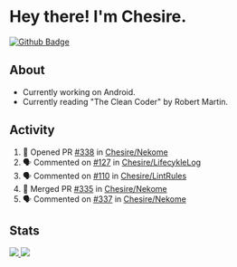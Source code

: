# Hey there! I'm Chesire.

[![Github Badge](https://img.shields.io/badge/-Github-000?style=flat-square&logo=Github&logoColor=white&link=https://github.com/chesire)](https://github.com/chesire)

## About
<!-- Uses https://github.com/Chesire/natemoo-re -->
* Currently working on Android.
* Currently reading "The Clean Coder" by Robert Martin.
<!--
* Currently listening to: 
<a href="https://natemoo-re-iirbxe7wf.vercel.app/now-playing?open">
    <img src="https://natemoo-re-iirbxe7wf.vercel.app/now-playing" width="256" height="64" alt="Now Playing">
</a>  
-->

## Activity
<!-- Uses https://github.com/jamesgeorge007/github-activity-readme -->
<!--START_SECTION:activity-->
1. 💪 Opened PR [#338](https://github.com/Chesire/Nekome/pull/338) in [Chesire/Nekome](https://github.com/Chesire/Nekome)
2. 🗣 Commented on [#127](https://github.com/Chesire/LifecykleLog/issues/127) in [Chesire/LifecykleLog](https://github.com/Chesire/LifecykleLog)
3. 🗣 Commented on [#110](https://github.com/Chesire/LintRules/issues/110) in [Chesire/LintRules](https://github.com/Chesire/LintRules)
4. 🎉 Merged PR [#335](https://github.com/Chesire/Nekome/pull/335) in [Chesire/Nekome](https://github.com/Chesire/Nekome)
5. 🗣 Commented on [#337](https://github.com/Chesire/Nekome/issues/337) in [Chesire/Nekome](https://github.com/Chesire/Nekome)
<!--END_SECTION:activity-->

## Stats
<a href="https://github-readme-stats.vercel.app/api/top-langs/?username=chesire&theme=tokyonight">
    <img src="https://github-readme-stats.vercel.app/api/top-langs/?username=chesire&layout=compact&theme=tokyonight" >
</a>
<a href="https://github-readme-stats.vercel.app/api?username=chesire&show_icons=true&theme=tokyonight">
    <img src="https://github-readme-stats.vercel.app/api?username=chesire&show_icons=true&theme=tokyonight" >
</a>  
